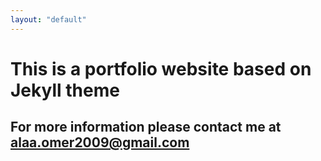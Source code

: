 ```yaml
---
layout: "default"
---
```


# This is a portfolio website based on Jekyll theme
## For more information please contact me at alaa.omer2009@gmail.com
 
